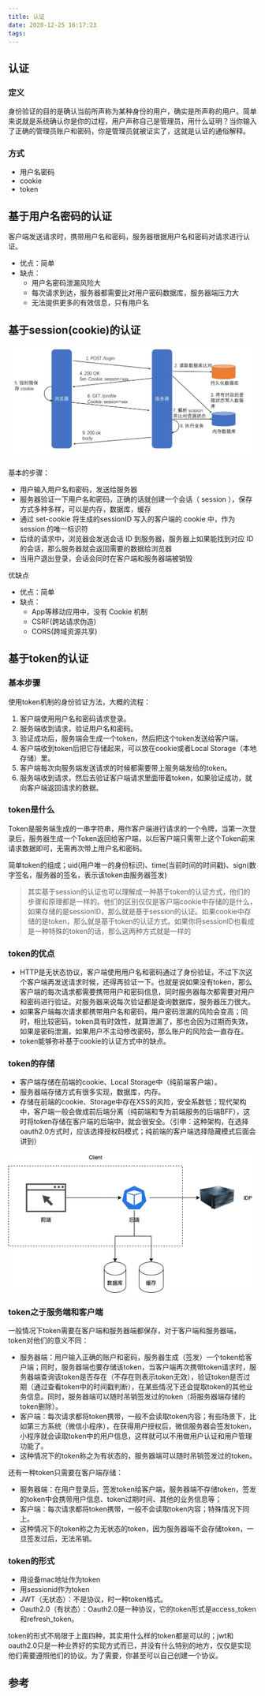 ```yaml
---
title: 认证
date: 2020-12-25 16:17:23
tags:
---
```


## 认证

### 定义

身份验证的目的是确认当前所声称为某种身份的用户，确实是所声称的用户。简单来说就是系统确认你是你的过程，用户声称自己是管理员，用什么证明？当你输入了正确的管理员账户和密码，你是管理员就被证实了，这就是认证的通俗解释。

### 方式

- 用户名密码
- cookie
- token

## 基于用户名密码的认证

客户端发送请求时，携带用户名和密码，服务器根据用户名和密码对请求进行认证。

- 优点：简单
- 缺点：
  - 用户名密码泄漏风险大
  - 每次请求到达，服务器都需要比对用户密码数据库，服务器端压力大
  - 无法提供更多的有效信息，只有用户名

## 基于session(cookie)的认证

![session](https://raw.githubusercontent.com/com-wushuang/pics/main/session.jpg)

基本的步骤：

- 用户输入用户名和密码，发送给服务器
- 服务器验证一下用户名和密码，正确的话就创建一个会话（ session ），保存方式多种多样，可以是内存，数据库，缓存
- 通过 set-cookie 将生成的sessionID 写入的客户端的 cookie 中，作为 session 的唯一标识符
- 后续的请求中，浏览器会发送会话 ID 到服务器，服务器上如果能找到对应 ID 的会话，那么服务器就会返回需要的数据给浏览器
- 当用户退出登录，会话会同时在客户端和服务器端被销毁

优缺点

- 优点：简单
- 缺点：
  - App等移动应用中，没有 Cookie 机制
  - CSRF(跨站请求伪造)
  - CORS(跨域资源共享)

## 基于token的认证

### 基本步骤

使用token机制的身份验证方法，大概的流程：

1. 客户端使用用户名和密码请求登录。
2. 服务端收到请求，验证用户名和密码。
3. 验证成功后，服务端会生成一个token，然后把这个token发送给客户端。
4. 客户端收到token后把它存储起来，可以放在cookie或者Local Storage（本地存储）里。
5. 客户端每次向服务端发送请求的时候都需要带上服务端发给的token。
6. 服务端收到请求，然后去验证客户端请求里面带着token，如果验证成功，就向客户端返回请求的数据。

### token是什么

Token是服务端生成的一串字符串，用作客户端进行请求的一个令牌，当第一次登录后，服务器生成一个Token返回给客户端，以后客户端只需带上这个Token前来请求数据即可，无需再次带上用户名和密码。

简单token的组成；uid(用户唯一的身份标识)、time(当前时间的时间戳)、sign(数字签名，服务器的签名，表示该token由服务器签发)

> 其实基于session的认证也可以理解成一种基于token的认证方式，他们的步骤和原理都是一样的。他们的区别仅仅是客户端cookie中存储的是什么，如果存储的是sessionID，那么就是基于session的认证。如果cookie中存储的是token，那么就是基于token的认证方式。如果你将sessionID也看成是一种特殊的token的话，那么这两种方式就是一样的

### token的优点

- HTTP是无状态协议，客户端使用用户名和密码通过了身份验证，不过下次这个客户端再发送请求时候，还得再验证一下。也就是说如果没有token，那么客户端的每次请求都需要携带用户和密码信息，同时服务器每次都需要对用户和密码进行验证。对服务器来说每次验证都是查询数据库，服务器压力很大。
- 如果客户端每次请求都携带用户名和密码，用户密码泄漏的风险会变高；同时，相比较密码，token具有时效性，就算泄漏了，那也会因为过期而失效，如果是密码泄漏，如果用户不主动修改密码，那么账户的风险会一直存在。
- token能够弥补基于cookie的认证方式中的缺点。

### token的存储

- 客户端存储在前端的cookie、Local Storage中（纯前端客户端）。
- 服务器端存储方式有很多实现，数据库，内存。
- 存储在前端的cookie、Storage中存在XSS的风险，安全系数低；现代架构中，客户端一般会做成前后端分离（纯前端和专为前端服务的后端BFF），这时将token存储在客户端的后端中，就会很安全。（引申：这种架构，在选择oauth2.0方式时，应该选择授权码模式；纯前端的客户端选择隐藏模式后面会讲到）

![token_store](https://raw.githubusercontent.com/com-wushuang/pics/main/token_store.png)

### token之于服务端和客户端

一般情况下token需要在客户端和服务器端都保存，对于客户端和服务器端，token对他们的意义不同：

- 服务器端：用户输入正确的账户和密码，服务器生成（签发）一个token给客户端；同时，服务器端也要存储该token，当客户端再次携带token请求时，服务器端查询该token是否存在（不存在则表示token无效），验证token是否过期（通过查看token中的时间戳判断），在某些情况下还会提取token的其他业务信息。同时，服务器端可以随时吊销签发过的token（将服务器端存储的token删除）。
- 客户端：每次请求都将token携带，一般不会读取token内容；有些场景下，比如第三方系统（微信小程序），在获得用户授权后，微信服务器会签发token，小程序就会读取token中的用户信息，这样就可以不用做用户认证和用户管理功能了。
- 这种情况下的token称之为有状态的，服务器端可以随时吊销签发过的token。

还有一种token只需要在客户端存储：

- 服务器端：在用户登录后，签发token给客户端，服务器端不存储token，签发的token中会携带用户信息、token过期时间、其他的业务信息等；
- 客户端：每次请求都将token携带，一般不会读取token内容；特殊情况下同上。
- 这种情况下的token称之为无状态的token，因为服务器端不会存储token，一旦签发过后，无法吊销。

### token的形式

- 用设备mac地址作为token
- 用sessionid作为token
- JWT（无状态）：不是协议，时一种token格式。
- Oauth2.0（有状态）：Oauth2.0是一种协议，它的token形式是access_token和refresh_token。

token的形式不局限于上面四种，其实用什么样的token都是可以的；jwt和oauth2.0只是一种业界好的实现方式而已，并没有什么特别的地方，仅仅是实现他们需要遵照他们的协议。为了需要，你甚至可以自己创建一个协议。

## 参考

[1]: https://chyroc.cn/posts/token-token-authentication-authorization/

